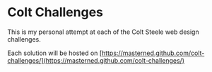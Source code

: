 # Colt Challenges
This is my personal attempt at each of the Colt Steele web design challenges.

Each solution will be hosted on [https://masterned.github.com/colt-challenges/](https://masterned.github.com/colt-challenges/)